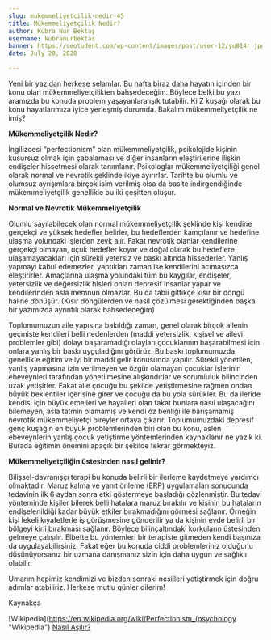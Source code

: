 ```yaml
---
slug: mukemmeliyetcilik-nedir-45
title: Mükemmeliyetçilik Nedir?
author: Kübra Nur Bektaş
username: kubranurbektas
banner: https://ceotudent.com/wp-content/images/post/user-12/yu814r.jpg
date: July 20, 2020

---
```

Yeni bir yazıdan herkese selamlar. Bu hafta biraz daha hayatın içinden bir konu olan mükemmeliyetçilikten bahsedeceğim. Böylece belki bu yazı aramızda bu konuda problem yaşayanlara ışık tutabilir. Ki Z kuşağı olarak bu konu hayatlarımıza iyice yerleşmiş durumda. Bakalım mükemmeliyetçilik ne imiş?

**Mükemmeliyetçilik Nedir?**

İngilizcesi “perfectionism” olan mükemmeliyetçilik, psikolojide kişinin kusursuz olmak için çabalaması ve diğer insanların eleştirilerine ilişkin endişeler hissetmesi olarak tanımlanır. Psikologlar mükemmeliyetçiliği genel olarak normal ve nevrotik şeklinde ikiye ayırırlar. Tarihte bu olumlu ve olumsuz ayrışımlara birçok isim verilmiş olsa da basite indirgendiğinde mükemmeliyetçilik genellikle bu iki çeşitten oluşur.

**Normal ve Nevrotik Mükemmeliyetçilik**

Olumlu sayılabilecek olan normal mükemmeliyetçilik şeklinde kişi kendine gerçekçi ve yüksek hedefler belirler, bu hedeflerden kamçılanır ve hedefine ulaşma yolundaki işlerden zevk alır. Fakat nevrotik olanlar kendilerine gerçekçi olmayan, uçuk hedefler koyar ve doğal olarak bu hedeflere ulaşamayacakları için sürekli yetersiz ve baskı altında hissederler. Yanlış yapmayı kabul edemezler, yaptıkları zaman ise kendilerini acımasızca eleştirirler. Amaçlarına ulaşma yolundaki tüm bu kaygılar, endişeler, yetersizlik ve değersizlik hisleri onları depresif insanlar yapar ve kendilerinden asla memnun olmazlar. Bu da tabii gittikçe kısır bir döngü haline dönüşür. (Kısır döngülerden ve nasıl çözülmesi gerektiğinden başka bir yazımızda ayrıntılı olarak bahsedeceğim)

Toplumumuzun aile yapısına bakıldığı zaman, genel olarak birçok ailenin geçmişte kendileri belli nedenlerden (maddi yetersizlik, kişisel ve ailevi problemler gibi) dolayı başaramadığı olayları çocuklarının başarabilmesi için onlara yanlış bir baskı uyguladığını görürüz. Bu baskı toplumumuzda genellikle eğitim ve iyi bir maddi gelir konusunda yapılır. Sürekli yönetilen, yanlış yapmasına izin verilmeyen ve özgür olamayan çocuklar işlerinin ebeveynleri tarafından yönetilmesine alışkındırlar ve sorumluluk bilincinden uzak yetişirler. Fakat aile çocuğu bu şekilde yetiştirmesine rağmen ondan büyük beklentiler içerisine girer ve çocuğu da bu yola sürükler. Bu da ileride kendisi için büyük emelleri ve hayalleri olan fakat bunlara nasıl ulaşacağını bilemeyen, asla tatmin olamamış ve kendi öz benliği ile barışamamış nevrotik mükemmeliyetçi bireyler ortaya çıkarır. Toplumumuzdaki depresif genç kuşağın en büyük problemlerinden biri olan bu konu, aslen ebeveynlerin yanlış çocuk yetiştirme yöntemlerinden kaynaklanır ne yazık ki. Burada eğitimin önemini apaçık bir şekilde tekrar görmekteyiz.

**Mükemmeliyetçiliğin üstesinden nasıl gelinir?**

Bilişsel-davranışçı terapi bu konuda belirli bir ilerleme kaydetmeye yardımcı olmaktadır. Maruz kalma ve yanıt önleme (ERP) uygulamaları sonucunda tedavinin ilk 6 aydan sonra etki göstermeye başladığı gözlenmiştir. Bu tedavi yönteminde kişiler bilerek belli hatalara maruz bırakılır ve kişinin bu hataların endişelenildiği kadar büyük etkiler bırakmadığını görmesi sağlanır. Örneğin kişi lekeli kıyafetlerle iş görüşmesine gönderilir ya da kişinin evde belirli bir bölgeyi kirli bırakması sağlanır. Böylece bilinçaltındaki korkuların üstesinden gelmeye çalışılır. Elbette bu yöntemleri bir terapiste gitmeden kendi başınıza da uygulayabilirsiniz. Fakat eğer bu konuda ciddi problemleriniz olduğunu düşünüyorsanız bir uzmana danışmanız sizin için daha uygun ve sağlıklı olabilir.

Umarım hepimiz kendimizi ve bizden sonraki nesilleri yetiştirmek için doğru adımlar atabiliriz. Herkese mutlu günler dilerim!

Kaynakça

[Wikipedia](https://en.wikipedia.org/wiki/Perfectionism_(psychology "Wikipedia")
[Nasıl Aşılır?](https://barisgurkas.com/mukemmelliyetcilik-nasil-asilir/ "Nasıl Aşılır?")
